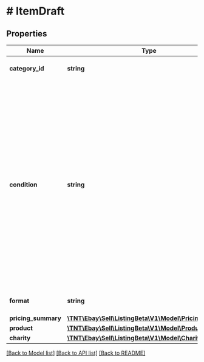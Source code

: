 # # ItemDraft

## Properties

Name | Type | Description | Notes
------------ | ------------- | ------------- | -------------
**category_id** | **string** | The ID of the leaf category associated with this item.  A leaf category is the lowest level in that category and has no children. &lt;br /&gt;&lt;br /&gt;&lt;span class&#x3D;\&quot;tablenote\&quot;&gt;&lt;b&gt;Note: &lt;/b&gt; If you submit both a category ID and an EPID, eBay determines the best category based on the EPID and uses that. The category ID will be ignored. &lt;/span&gt; | [optional]
**condition** | **string** | The enumeration value passed in here sets the condition of the item, such as &lt;code&gt;NEW&lt;/code&gt; or &lt;code&gt;USED_EXCELLENT&lt;/code&gt;. See &lt;a href&#x3D;\&quot;/api-docs/sell/listing/types/api:ConditionEnum\&quot;&gt;ConditionEnum&lt;/a&gt; for the full list of supported values.&lt;br /&gt;&lt;br /&gt;Supported item conditions can vary by eBay category. To see which item conditions are supported for a category, you can use the &lt;a href&#x3D;\&quot;/api-docs/sell/metadata/resources/marketplace/methods/getItemConditionPolicies\&quot;&gt;getItemConditionPolicies&lt;/a&gt; method of the &lt;strong&gt;Metadata API&lt;/strong&gt;. &lt;br /&gt;&lt;br /&gt;&lt;span class&#x3D;\&quot;tablenote\&quot;&gt; &lt;strong&gt;Note:&lt;/strong&gt; The &#39;Manufacturer Refurbished&#39; item condition is no longer a valid item condition in any eBay marketplace, and to reflect this change, the pre-existing &lt;code&gt;MANUFACTURER_REFURBISHED&lt;/code&gt; enumeration value has been replaced by the &lt;code&gt;CERTIFIED_REFURBISHED&lt;/code&gt; enumeration value. CR-eligible sellers should make a note to start using &lt;code&gt;CERTIFIED_REFURBISHED&lt;/code&gt; from this point forward. To list an item as &#39;Certified Refurbished&#39;, a seller must be pre-qualified by eBay for this feature. Any seller who is not eligible for this feature will be blocked if they try to create a new listing or revise an existing listing with this item condition. &lt;br&gt;&lt;br&gt; Any seller that is interested in eligibility requirements to list with &#39;Certified Refurbished&#39; should see the &lt;a href&#x3D;\&quot;https://pages.ebay.com/seller-center/listing-and-marketing/certified-refurbished-program.html\&quot; target&#x3D;\&quot;_blank\&quot;&gt;Certified refurbished program&lt;/a&gt; page in Seller Center. &lt;/span&gt;&lt;br /&gt;&lt;br /&gt;&lt;span class&#x3D;\&quot;tablenote\&quot;&gt; &lt;strong&gt;Note:&lt;/strong&gt; As of September 1, 2021, &lt;code&gt;SELLER_REFURBISHED&lt;/code&gt; can no longer be used as a condition value in the &lt;strong&gt;Cell Phones &amp; Smartphones&lt;/strong&gt; category (category ID 9355) for the following marketplaces: US, Canada, UK, Germany, and Australia. The &lt;code&gt;SELLER_REFURBISHED&lt;/code&gt; item condition will be replaced by one of three new refurbished values, which include &lt;code&gt;EXCELLENT_REFURBISHED&lt;/code&gt; (condition ID 2010), &lt;code&gt;VERY_GOOD_REFURBISHED&lt;/code&gt;, and &lt;code&gt;GOOD_REFURBISHED&lt;/code&gt; (condition ID 2030). To use any of these new refurbished item conditions in category 9355, sellers must go through an application and qualification process. Any seller who is not eligible to use these new refurbished item conditions in category 9355 will get an error if they try to create an item draft with any of these three new item conditions. &lt;/span&gt; For implementation help, refer to &lt;a href&#x3D;&#39;https://developer.ebay.com/api-docs/sell/listing/types/api:ConditionEnum&#39;&gt;eBay API documentation&lt;/a&gt; | [optional]
**format** | **string** | The format of the listing. &lt;br&gt;&lt;br&gt;&lt;b&gt;Valid Values: &lt;/b&gt; &lt;code&gt;FIXED_PRICE&lt;/code&gt; and &lt;code&gt;AUCTION&lt;/code&gt; For implementation help, refer to &lt;a href&#x3D;&#39;https://developer.ebay.com/api-docs/sell/listing/types/api:ListingFormatEnum&#39;&gt;eBay API documentation&lt;/a&gt; | [optional]
**pricing_summary** | [**\TNT\Ebay\Sell\ListingBeta\V1\Model\PricingSummary**](PricingSummary.md) |  | [optional]
**product** | [**\TNT\Ebay\Sell\ListingBeta\V1\Model\Product**](Product.md) |  | [optional]
**charity** | [**\TNT\Ebay\Sell\ListingBeta\V1\Model\Charity**](Charity.md) |  | [optional]

[[Back to Model list]](../../README.md#models) [[Back to API list]](../../README.md#endpoints) [[Back to README]](../../README.md)
